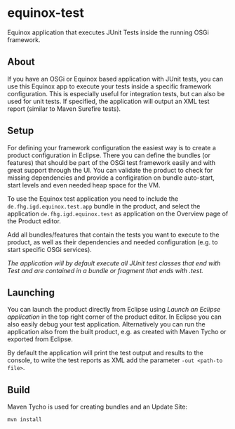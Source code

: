 equinox-test
============

Equinox application that executes JUnit Tests inside the running OSGi framework.

About
-----

If you have an OSGi or Equinox based application with JUnit tests,
you can use this Equinox app to execute your tests inside a specific framework configuration.
This is especially useful for integration tests, but can also be used for unit tests.
If specified, the application will output an XML test report (similar to Maven Surefire tests).

Setup
-----

For defining your framework configuration the easiest way is to create a product configuration in Eclipse.
There you can define the bundles (or features) that should be part of the OSGi test framework easily and with great support through the UI.
You can validate the product to check for missing dependencies and provide a configiration on bundle auto-start,
start levels and even needed heap space for the VM.

To use the Equinox test application you need to include the `de.fhg.igd.equinox.test.app` bundle in the product,
and select the application `de.fhg.igd.equinox.test` as application on the Overview page of the Product editor.

Add all bundles/features that contain the tests you want to execute to the product, as well as their dependencies
and needed configuration (e.g. to start specific OSGi services).

*The application will by default execute all JUnit test classes that end with *Test* and are contained in a bundle
or fragment that ends with *.test*.*

Launching
---------

You can launch the product directly from Eclipse using *Launch an Eclipse application* in the top right corner of the product editor.
In Eclipse you can also easily debug your test application. Alternatively you can run the application also from the built product,
e.g. as created with Maven Tycho or exported from Eclipse.

By default the application will print the test output and results to the console,
to write the test reports as XML add the parameter `-out <path-to file>`.

Build
-----

Maven Tycho is used for creating bundles and an Update Site:

```
mvn install
```
